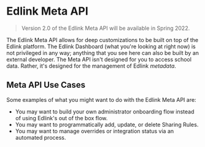 # Edlink Meta API

> Version 2.0 of the Edlink Meta API will be available in Spring 2022.

The Edlink Meta API allows for deep customizations to be built on top of the Edlink platform. The Edlink Dashboard (what you're looking at right now) is not privileged in any way; anything that you see here can also be built by an external developer. The Meta API isn't designed for you to access school data. Rather, it's designed for the management of Edlink *metadata*.

## Meta API Use Cases

Some examples of what you might want to do with the Edlink Meta API are:

* You may want to build your own administrator onboarding flow instead of using Edlink's out of the box flow.
* You may want to programmatically add, update, or delete Sharing Rules.
* You may want to manage overrides or integration status via an automated process.
